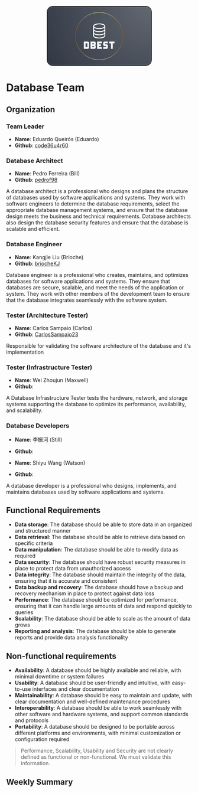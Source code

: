 
<div align="center">
    <img width="280px" src=".github/logo.png " style=" border-radius: 1rem; border: 2px solid ;"/>
</div>

# Database Team

## Organization

### Team Leader

- __Name__: Eduardo Queirós (Eduardo)
- __Github__: [code36u4r60](https://github.com/code36u4r60)

### Database Architect

- __Name__: Pedro Ferreira (Bill)
- __Github__: [pedrof98](https://github.com/pedrof98)

A database architect is a professional who designs and plans the structure of databases used by software applications and systems. They work with software engineers to determine the database requirements, select the appropriate database management systems, and ensure that the database design meets the business and technical requirements. Database architects also design the database security features and ensure that the database is scalable and efficient.

### Database Engineer

- __Name__: Kangjie Liu (Brioche)
- __Github__: [briocheKJ](https://github.com/briocheKJ)

Database engineer is a professional who creates, maintains, and optimizes databases for software applications and systems. They ensure that databases are secure, scalable, and meet the needs of the application or system. They work with other members of the development team to ensure that the database integrates seamlessly with the software system.

### Tester (Architecture Tester)

- __Name__: Carlos Sampaio (Carlos)
- __Github__: [CarlosSampaio23](https://github.com/CarlosSampaio23)

Responsible for validating the software architecture of the database and it's implementation

### Tester (Infrastructure Tester)

- __Name__: Wei Zhoujun (Maxwell)
- __Github__: []()

A Database Infrastructure Tester tests the hardware, network, and storage systems supporting the database to optimize its performance, availability, and scalability.

### Database Developers

- __Name__: 李振河 (Still)
- __Github__: []()

- __Name__: Shiyu Wang (Watson)  
- __Github__: []()

A database developer is a professional who designs, implements, and maintains databases used by software applications and systems.

## Functional Requirements

- __Data storage__: The database should be able to store data in an organized and structured manner
- __Data retrieval__: The database should be able to retrieve data based on specific criteria
- __Data manipulation__: The database should be able to modify data as required
- __Data security__: The database should have robust security measures in place to protect data from unauthorized access
- __Data integrity__: The database should maintain the integrity of the data, ensuring that it is accurate and consistent
- __Data backup and recovery__: The database should have a backup and recovery mechanism in place to protect against data loss
- __Performance__: The database should be optimized for performance, ensuring that it can handle large amounts of data and respond quickly to queries
- __Scalability__: The database should be able to scale as the amount of data grows
- __Reporting and analysis__: The database should be able to generate reports and provide data analysis functionality

## Non-functional requirements

- __Availability__: A database should be highly available and reliable, with minimal downtime or system failures
- __Usability__: A database should be user-friendly and intuitive, with easy-to-use interfaces and clear documentation
- __Maintainability__: A database should be easy to maintain and update, with clear documentation and well-defined maintenance procedures
- __Interoperability__: A database should be able to work seamlessly with other software and hardware systems, and support common standards and protocols
- __Portability__: A database should be designed to be portable across different platforms and environments, with minimal customization or configuration required

> Performance, Scalability, Usability and Security are not clearly defined as functional or non-functional.
> We must validate this information.

## Weekly Summary





    

